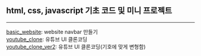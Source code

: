 ## html, css, javascript 기초 코드 및 미니 프로젝트
---
[basic_website](https://github.com/rimiiii/FrontEnd/tree/main/basic_website): website navbar 만들기<br>
[youtube_clone](https://github.com/rimiiii/FrontEnd/tree/main/youtube_clone): 유튜브 UI 클론코딩<br>
[youtube_clone_ver2](https://github.com/rimiiii/FrontEnd/tree/main/youtube_clone_ver2): 유튜브 UI 클론코딩(기호에 맞게 변형함)<br>
